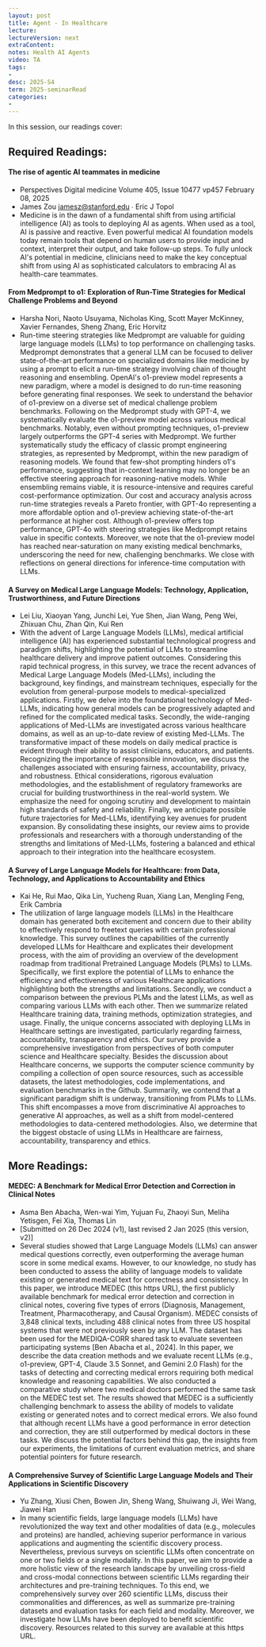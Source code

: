 ```yaml
---
layout: post
title: Agent - In Healthcare 
lecture: 
lectureVersion: next
extraContent: 
notes: Health AI Agents  
video: TA   
tags:
- 
desc: 2025-S4
term: 2025-seminarRead
categories:
- 
---
```



In this session, our readings cover: 

## Required Readings: 

#### The rise of agentic AI teammates in medicine
+ Perspectives Digital medicine Volume 405, Issue 10477 vp457 February 08, 2025
+ James Zou jamesz@stanford.edu ∙ Eric J Topol
+ Medicine is in the dawn of a fundamental shift from using artificial intelligence (AI) as tools to deploying AI as agents. When used as a tool, AI is passive and reactive. Even powerful medical AI foundation models today remain tools that depend on human users to provide input and context, interpret their output, and take follow-up steps. To fully unlock AI's potential in medicine, clinicians need to make the key conceptual shift from using AI as sophisticated calculators to embracing AI as health-care teammates.



#### From Medprompt to o1: Exploration of Run-Time Strategies for Medical Challenge Problems and Beyond
+ Harsha Nori, Naoto Usuyama, Nicholas King, Scott Mayer McKinney, Xavier Fernandes, Sheng Zhang, Eric Horvitz
+ Run-time steering strategies like Medprompt are valuable for guiding large language models (LLMs) to top performance on challenging tasks. Medprompt demonstrates that a general LLM can be focused to deliver state-of-the-art performance on specialized domains like medicine by using a prompt to elicit a run-time strategy involving chain of thought reasoning and ensembling. OpenAI's o1-preview model represents a new paradigm, where a model is designed to do run-time reasoning before generating final responses. We seek to understand the behavior of o1-preview on a diverse set of medical challenge problem benchmarks. Following on the Medprompt study with GPT-4, we systematically evaluate the o1-preview model across various medical benchmarks. Notably, even without prompting techniques, o1-preview largely outperforms the GPT-4 series with Medprompt. We further systematically study the efficacy of classic prompt engineering strategies, as represented by Medprompt, within the new paradigm of reasoning models. We found that few-shot prompting hinders o1's performance, suggesting that in-context learning may no longer be an effective steering approach for reasoning-native models. While ensembling remains viable, it is resource-intensive and requires careful cost-performance optimization. Our cost and accuracy analysis across run-time strategies reveals a Pareto frontier, with GPT-4o representing a more affordable option and o1-preview achieving state-of-the-art performance at higher cost. Although o1-preview offers top performance, GPT-4o with steering strategies like Medprompt retains value in specific contexts. Moreover, we note that the o1-preview model has reached near-saturation on many existing medical benchmarks, underscoring the need for new, challenging benchmarks. We close with reflections on general directions for inference-time computation with LLMs.


#### A Survey on Medical Large Language Models: Technology, Application, Trustworthiness, and Future Directions
+ Lei Liu, Xiaoyan Yang, Junchi Lei, Yue Shen, Jian Wang, Peng Wei, Zhixuan Chu, Zhan Qin, Kui Ren
+ With the advent of Large Language Models (LLMs), medical artificial intelligence (AI) has experienced substantial technological progress and paradigm shifts, highlighting the potential of LLMs to streamline healthcare delivery and improve patient outcomes. Considering this rapid technical progress, in this survey, we trace the recent advances of Medical Large Language Models (Med-LLMs), including the background, key findings, and mainstream techniques, especially for the evolution from general-purpose models to medical-specialized applications. Firstly, we delve into the foundational technology of Med-LLMs, indicating how general models can be progressively adapted and refined for the complicated medical tasks. Secondly, the wide-ranging applications of Med-LLMs are investigated across various healthcare domains, as well as an up-to-date review of existing Med-LLMs. The transformative impact of these models on daily medical practice is evident through their ability to assist clinicians, educators, and patients. Recognizing the importance of responsible innovation, we discuss the challenges associated with ensuring fairness, accountability, privacy, and robustness. Ethical considerations, rigorous evaluation methodologies, and the establishment of regulatory frameworks are crucial for building trustworthiness in the real-world system. We emphasize the need for ongoing scrutiny and development to maintain high standards of safety and reliability. Finally, we anticipate possible future trajectories for Med-LLMs, identifying key avenues for prudent expansion. By consolidating these insights, our review aims to provide professionals and researchers with a thorough understanding of the strengths and limitations of Med-LLMs, fostering a balanced and ethical approach to their integration into the healthcare ecosystem. 


#### A Survey of Large Language Models for Healthcare: from Data, Technology, and Applications to Accountability and Ethics
+ Kai He, Rui Mao, Qika Lin, Yucheng Ruan, Xiang Lan, Mengling Feng, Erik Cambria
+ The utilization of large language models (LLMs) in the Healthcare domain has generated both excitement and concern due to their ability to effectively respond to freetext queries with certain professional knowledge. This survey outlines the capabilities of the currently developed LLMs for Healthcare and explicates their development process, with the aim of providing an overview of the development roadmap from traditional Pretrained Language Models (PLMs) to LLMs. Specifically, we first explore the potential of LLMs to enhance the efficiency and effectiveness of various Healthcare applications highlighting both the strengths and limitations. Secondly, we conduct a comparison between the previous PLMs and the latest LLMs, as well as comparing various LLMs with each other. Then we summarize related Healthcare training data, training methods, optimization strategies, and usage. Finally, the unique concerns associated with deploying LLMs in Healthcare settings are investigated, particularly regarding fairness, accountability, transparency and ethics. Our survey provide a comprehensive investigation from perspectives of both computer science and Healthcare specialty. Besides the discussion about Healthcare concerns, we supports the computer science community by compiling a collection of open source resources, such as accessible datasets, the latest methodologies, code implementations, and evaluation benchmarks in the Github. Summarily, we contend that a significant paradigm shift is underway, transitioning from PLMs to LLMs. This shift encompasses a move from discriminative AI approaches to generative AI approaches, as well as a shift from model-centered methodologies to data-centered methodologies. Also, we determine that the biggest obstacle of using LLMs in Healthcare are fairness, accountability, transparency and ethics.



## More Readings: 


#### MEDEC: A Benchmark for Medical Error Detection and Correction in Clinical Notes
+ Asma Ben Abacha, Wen-wai Yim, Yujuan Fu, Zhaoyi Sun, Meliha Yetisgen, Fei Xia, Thomas Lin
+ [Submitted on 26 Dec 2024 (v1), last revised 2 Jan 2025 (this version, v2)]
+ Several studies showed that Large Language Models (LLMs) can answer medical questions correctly, even outperforming the average human score in some medical exams. However, to our knowledge, no study has been conducted to assess the ability of language models to validate existing or generated medical text for correctness and consistency. In this paper, we introduce MEDEC (this https URL), the first publicly available benchmark for medical error detection and correction in clinical notes, covering five types of errors (Diagnosis, Management, Treatment, Pharmacotherapy, and Causal Organism). MEDEC consists of 3,848 clinical texts, including 488 clinical notes from three US hospital systems that were not previously seen by any LLM. The dataset has been used for the MEDIQA-CORR shared task to evaluate seventeen participating systems [Ben Abacha et al., 2024]. In this paper, we describe the data creation methods and we evaluate recent LLMs (e.g., o1-preview, GPT-4, Claude 3.5 Sonnet, and Gemini 2.0 Flash) for the tasks of detecting and correcting medical errors requiring both medical knowledge and reasoning capabilities. We also conducted a comparative study where two medical doctors performed the same task on the MEDEC test set. The results showed that MEDEC is a sufficiently challenging benchmark to assess the ability of models to validate existing or generated notes and to correct medical errors. We also found that although recent LLMs have a good performance in error detection and correction, they are still outperformed by medical doctors in these tasks. We discuss the potential factors behind this gap, the insights from our experiments, the limitations of current evaluation metrics, and share potential pointers for future research.



#### A Comprehensive Survey of Scientific Large Language Models and Their Applications in Scientific Discovery
+ Yu Zhang, Xiusi Chen, Bowen Jin, Sheng Wang, Shuiwang Ji, Wei Wang, Jiawei Han
+ In many scientific fields, large language models (LLMs) have revolutionized the way text and other modalities of data (e.g., molecules and proteins) are handled, achieving superior performance in various applications and augmenting the scientific discovery process. Nevertheless, previous surveys on scientific LLMs often concentrate on one or two fields or a single modality. In this paper, we aim to provide a more holistic view of the research landscape by unveiling cross-field and cross-modal connections between scientific LLMs regarding their architectures and pre-training techniques. To this end, we comprehensively survey over 260 scientific LLMs, discuss their commonalities and differences, as well as summarize pre-training datasets and evaluation tasks for each field and modality. Moreover, we investigate how LLMs have been deployed to benefit scientific discovery. Resources related to this survey are available at this https URL.




